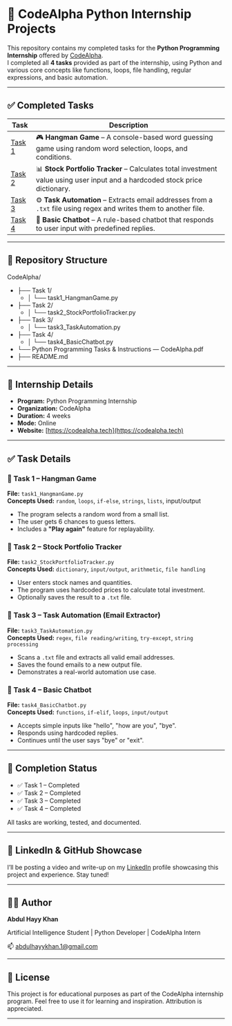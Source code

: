 
# 🐍 CodeAlpha Python Internship Projects 

This repository contains my completed tasks for the **Python Programming Internship** offered by [CodeAlpha](https://codealpha.tech/).  
I completed all **4 tasks** provided as part of the internship, using Python and various core concepts like functions, loops, file handling, regular expressions, and basic automation.

---

## ✅ Completed Tasks

| Task | Description |
|------|-------------|
| [Task 1](./Task%201) | 🎮 **Hangman Game** – A console-based word guessing game using random word selection, loops, and conditions. |
| [Task 2](./Task%202) | 📊 **Stock Portfolio Tracker** – Calculates total investment value using user input and a hardcoded stock price dictionary. |
| [Task 3](./Task%203) | ⚙️ **Task Automation** – Extracts email addresses from a `.txt` file using regex and writes them to another file. |
| [Task 4](./Task%204) | 💬 **Basic Chatbot** – A rule-based chatbot that responds to user input with predefined replies. |

---

##  📁 Repository Structure

CodeAlpha/
- ├── Task 1/
  - │ └── task1_HangmanGame.py
- ├── Task 2/
  - │ └── task2_StockPortfolioTracker.py
- ├── Task 3/
  - │ └── task3_TaskAutomation.py
- ├── Task 4/
  - │ └── task4_BasicChatbot.py
- └── Python Programming Tasks & Instructions — CodeAlpha.pdf
- ├── README.md

---

## 🧠 Internship Details

- **Program:** Python Programming Internship  
- **Organization:** CodeAlpha  
- **Duration:** 4 weeks  
- **Mode:** Online  
- **Website:** [https://codealpha.tech](https://codealpha.tech)

---

## ✅ Task Details

### 🔹 Task 1 – Hangman Game
**File:** `task1_HangmanGame.py`  
**Concepts Used:** `random`, `loops`, `if-else`, `strings`, `lists`, input/output  
- The program selects a random word from a small list.
- The user gets 6 chances to guess letters.
- Includes a **"Play again"** feature for replayability.


### 🔹 Task 2 – Stock Portfolio Tracker
**File:** `task2_StockPortfolioTracker.py`  
**Concepts Used:** `dictionary`, `input/output`, `arithmetic`, `file handling`  
- User enters stock names and quantities.
- The program uses hardcoded prices to calculate total investment.
- Optionally saves the result to a `.txt` file.


### 🔹 Task 3 – Task Automation (Email Extractor)
**File:** `task3_TaskAutomation.py`  
**Concepts Used:** `regex`, `file reading/writing`, `try-except`, `string processing`  
- Scans a `.txt` file and extracts all valid email addresses.
- Saves the found emails to a new output file.
- Demonstrates a real-world automation use case.


### 🔹 Task 4 – Basic Chatbot
**File:** `task4_BasicChatbot.py`  
**Concepts Used:** `functions`, `if-elif`, `loops`, `input/output`  
- Accepts simple inputs like "hello", "how are you", "bye".
- Responds using hardcoded replies.
- Continues until the user says "bye" or "exit".

---

## 🏁 Completion Status

- ✅ Task 1 – Completed
- ✅ Task 2 – Completed
- ✅ Task 3 – Completed
- ✅ Task 4 – Completed

All tasks are working, tested, and documented.

---

## 📢 LinkedIn & GitHub Showcase

I’ll be posting a video and write-up on my [LinkedIn](linkedin.com/in/abdul-hayy-khan) profile showcasing this project and experience. Stay tuned!

---

## 🙋‍♂️ Author

**Abdul Hayy Khan**

Artificial Intelligence Student | Python Developer | CodeAlpha Intern

📫 abdulhayykhan.1@gmail.com

---

## 📌 License

This project is for educational purposes as part of the CodeAlpha internship program. Feel free to use it for learning and inspiration. Attribution is appreciated.

---



